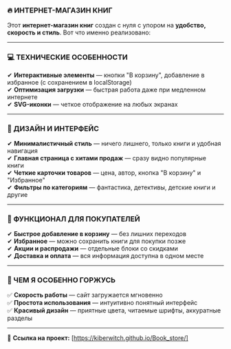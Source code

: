 ### 🔥 **ИНТЕРНЕТ-МАГАЗИН КНИГ**  

Этот **интернет-магазин книг** создан с нуля с упором на **удобство, скорость и стиль**. Вот что именно реализовано:  

---

### **💻 ТЕХНИЧЕСКИЕ ОСОБЕННОСТИ**  
✔ **Интерактивные элементы** —  кнопки "В корзину", добавление в избранное (с сохранением в localStorage)  
✔ **Оптимизация загрузки** — быстрая работа даже при медленном интернете  
✔ **SVG-иконки** — четкое отображение на любых экранах  

---

### **🎨 ДИЗАЙН И ИНТЕРФЕЙС**  
✔ **Минималистичный стиль** — ничего лишнего, только книги и удобная навигация  
✔ **Главная страница с хитами продаж** — сразу видно популярные книги  
✔ **Четкие карточки товаров** — цена, автор, кнопка "В корзину" и "Избранное"  
✔ **Фильтры по категориям** — фантастика, детективы, детские книги и другие  

---

### **🛒 ФУНКЦИОНАЛ ДЛЯ ПОКУПАТЕЛЕЙ**  
✔ **Быстрое добавление в корзину** — без лишних переходов  
✔ **Избранное** — можно сохранить книги для покупки позже  
✔ **Акции и распродажи** — отдельные блоки со скидками  
✔ **Доставка и оплата** — вся информация доступна в одном месте  

---

### **🚀 ЧЕМ Я ОСОБЕННО ГОРЖУСЬ**  
✅ **Скорость работы** — сайт загружается мгновенно  
✅ **Простота использования** — интуитивно понятный интерфейс  
✅ **Красивый дизайн** — приятные цвета, читаемые шрифты, аккуратные разделы  

---

🔗 **Ссылка на проект:** [https://kiberwitch.github.io/Book_store/]



